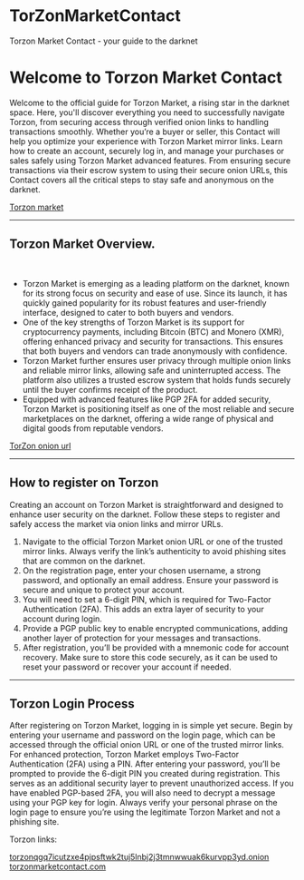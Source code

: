 # TorZonMarketContact
Torzon Market Contact - your guide to the darknet
<body>
<h1>Welcome to Torzon Market Contact</h1>
  <p>Welcome to the official guide for Torzon Market, a rising star in the darknet space. Here, you'll discover everything you need to successfully navigate Torzon, from securing access through verified onion links to handling transactions smoothly. Whether you’re a buyer or seller, this Contact will help you optimize your experience with Torzon Market mirror links. Learn how to create an account, securely log in, and manage your purchases or sales safely using Torzon Market advanced features. From ensuring secure transactions via their escrow system to using their secure onion URLs, this Contact covers all the critical steps to stay safe and anonymous on the darknet.</p>
  <a href="https://torzonmarketcontact1.com/">Torzon market</a>
<br>
<hr>
<h2>Torzon Market Overview.</h2>
<br>
    <ul>
        <li>Torzon Market is emerging as a leading platform on the darknet, known for its strong focus on security and ease of use. Since its launch, it has quickly gained popularity for its robust features and user-friendly interface, designed to cater to both buyers and vendors.</li>
        <li>One of the key strengths of Torzon Market is its support for cryptocurrency payments, including Bitcoin (BTC) and Monero (XMR), offering enhanced privacy and security for transactions. This ensures that both buyers and vendors can trade anonymously with confidence.</li>
        <li>Torzon Market further ensures user privacy through multiple onion links and reliable mirror links, allowing safe and uninterrupted access. The platform also utilizes a trusted escrow system that holds funds securely until the buyer confirms receipt of the product.</li>
        <li>Equipped with advanced features like PGP 2FA for added security, Torzon Market is positioning itself as one of the most reliable and secure marketplaces on the darknet, offering a wide range of physical and digital goods from reputable vendors.</li>
    </ul>
   <a href="http://torzonqgq7icutzxe4pjpsftwk2tuj5lnbj2j3tmnwwuak6kurvpp3yd.onion/">TorZon onion url</a>
<hr>
<h2><span><b>How to register on Torzon</b></span></h2>
<p>Creating an account on Torzon Market is straightforward and designed to enhance user security on the darknet. Follow these steps to register and safely access the market via onion links and mirror URLs.</p>
<ol>
  <li>Navigate to the official Torzon Market onion URL or one of the trusted mirror links. Always verify the link’s authenticity to avoid phishing sites that are common on the darknet.</li>
  <li>On the registration page, enter your chosen username, a strong password, and optionally an email address. Ensure your password is secure and unique to protect your account.</li>
  <li>You will need to set a 6-digit PIN, which is required for Two-Factor Authentication (2FA). This adds an extra layer of security to your account during login.</li>
  <li>Provide a PGP public key to enable encrypted communications, adding another layer of protection for your messages and transactions.</li>
  <li>After registration, you’ll be provided with a mnemonic code for account recovery. Make sure to store this code securely, as it can be used to reset your password or recover your account if needed.</li>
</ol>
<hr>
<h2>Torzon Login Process</h2>
  <p>After registering on Torzon Market, logging in is simple yet secure. Begin by entering your username and password on the login page, which can be accessed through the official onion URL or one of the trusted mirror links. For enhanced protection, Torzon Market employs Two-Factor Authentication (2FA) using a PIN. After entering your password, you’ll be prompted to provide the 6-digit PIN you created during registration. This serves as an additional security layer to prevent unauthorized access. If you have enabled PGP-based 2FA, you will also need to decrypt a message using your PGP key for login. Always verify your personal phrase on the login page to ensure you’re using the legitimate Torzon Market and not a phishing site.</p>
<p>Torzon links:</p>
<a href="http://torzonqgq7icutzxe4pjpsftwk2tuj5lnbj2j3tmnwwuak6kurvpp3yd.onion/">torzonqgq7icutzxe4pjpsftwk2tuj5lnbj2j3tmnwwuak6kurvpp3yd.onion</a>
  <br>
<a href="https://torzonmarketcontact1.com/">torzonmarketcontact.com</a>
  <br>
</body>

